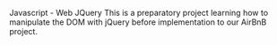 Javascript - Web JQuery
This is a preparatory project learning how to manipulate the DOM with jQuery before implementation to our AirBnB project.
